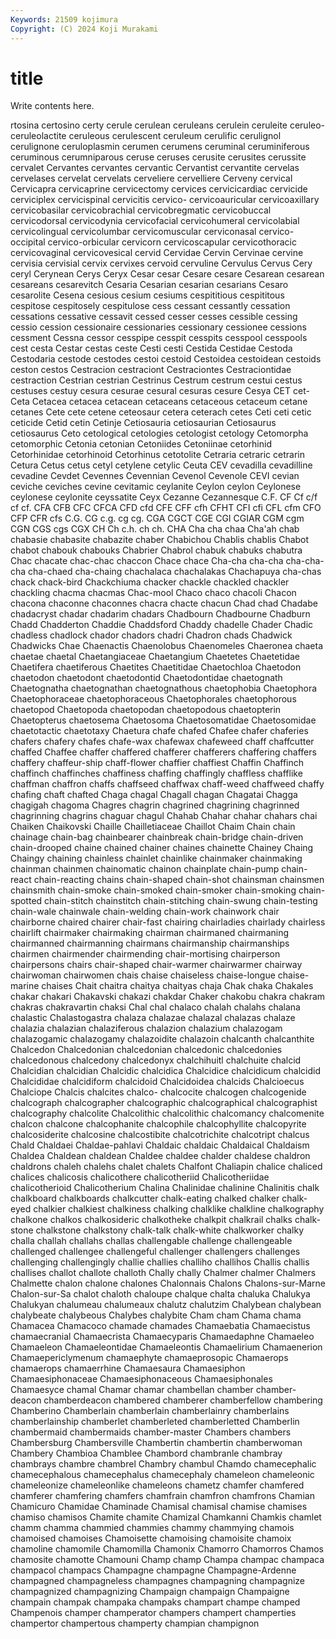 ```yaml
---
Keywords: 21509 kojimura
Copyright: (C) 2024 Koji Murakami
---
```


# title

Write contents here.



rtosina
certosino certy cerule cerulean ceruleans cerulein ceruleite ceruleo- ceruleolactite ceruleous
cerulescent ceruleum cerulific cerulignol cerulignone ceruloplasmin cerumen cerumens ceruminal ceruminiferous
ceruminous cerumniparous ceruse ceruses cerusite cerusites cerussite cervalet Cervantes cervantes
cervantic Cervantist cervantite cervelas cervelases cervelat cervelats cerveliere cervelliere Cerveny
cervical Cervicapra cervicaprine cervicectomy cervices cervicicardiac cervicide cerviciplex cervicispinal cervicitis
cervico- cervicoauricular cervicoaxillary cervicobasilar cervicobrachial cervicobregmatic cervicobuccal cervicodorsal cervicodynia cervicofacial
cervicohumeral cervicolabial cervicolingual cervicolumbar cervicomuscular cerviconasal cervico-occipital cervico-orbicular cervicorn cervicoscapular
cervicothoracic cervicovaginal cervicovesical cervid Cervidae Cervin Cervinae cervine cervisia cervisial
cervix cervixes cervoid cervuline Cervulus Cervus Cery ceryl Cerynean Cerys
Ceryx Cesar cesar Cesare cesare Cesarean cesarean cesareans cesarevitch Cesaria
Cesarian cesarian cesarians Cesaro cesarolite Cesena cesious cesium cesiums cespititious
cespititous cespitose cespitosely cespitulose cess cessant cessantly cessation cessations cessative
cessavit cessed cesser cesses cessible cessing cessio cession cessionaire cessionaries
cessionary cessionee cessions cessment Cessna cessor cesspipe cesspit cesspits cesspool
cesspools cest cesta Cestar cestas ceste Cesti cesti Cestida Cestidae
Cestoda Cestodaria cestode cestodes cestoi cestoid Cestoidea cestoidean cestoids ceston
cestos Cestracion cestraciont Cestraciontes Cestraciontidae cestraction Cestrian cestrian Cestrinus Cestrum
cestrum cestui cestus cestuses cestuy cesura cesurae cesural cesuras cesure
Cesya CET cet- Ceta Cetacea cetacea cetacean cetaceans cetaceous cetaceum
cetane cetanes Cete cete cetene ceteosaur cetera ceterach cetes Ceti
ceti cetic ceticide Cetid cetin Cetinje Cetiosauria cetiosaurian Cetiosaurus cetiosaurus
Ceto cetological cetologies cetologist cetology Cetomorpha cetomorphic Cetonia cetonian Cetoniides
Cetoniinae cetorhinid Cetorhinidae cetorhinoid Cetorhinus cetotolite Cetraria cetraric cetrarin Cetura
Cetus cetus cetyl cetylene cetylic Ceuta CEV cevadilla cevadilline cevadine
Cevdet Cevennes Cevennian Cevenol Cevenole CEVI cevian ceviche ceviches cevine
cevitamic ceylanite Ceylon ceylon Ceylonese ceylonese ceylonite ceyssatite Ceyx Cezanne
Cezannesque C.F. CF Cf c/f cf cf. CFA CFB CFC
CFCA CFD cfd CFE CFF cfh CFHT CFI cfi CFL
cfm CFO CFP CFR cfs C.G. CG c.g. cg cg.
CGA CGCT CGE CGI CGIAR CGM cgm CGN CGS cgs
CGX CH Ch c.h. ch ch. CHA Cha cha chaa
Cha'ah chab chabasie chabasite chabazite chaber Chabichou Chablis chablis Chabot
chabot chabouk chabouks Chabrier Chabrol chabuk chabuks chabutra Chac chacate
chac-chac chaccon Chace chace Cha-cha cha-cha cha-cha-cha cha-chaed cha-chaing chachalaca
chachalakas Chachapuya cha-chas chack chack-bird Chackchiuma chacker chackle chackled chackler
chackling chacma chacmas Chac-mool Chaco chaco chacoli Chacon chacona chaconne
chaconnes chacra chacte chacun Chad chad Chadabe chadacryst chadar chadarim
chadars Chadbourn Chadbourne Chadburn Chadd Chadderton Chaddie Chaddsford Chaddy chadelle
Chader Chadic chadless chadlock chador chadors chadri Chadron chads Chadwick
Chadwicks Chae Chaenactis Chaenolobus Chaenomeles Chaeronea chaeta chaetae chaetal Chaetangiaceae
Chaetangium Chaetetes Chaetetidae Chaetifera chaetiferous Chaetites Chaetitidae Chaetochloa Chaetodon chaetodon
chaetodont chaetodontid Chaetodontidae chaetognath Chaetognatha chaetognathan chaetognathous chaetophobia Chaetophora Chaetophoraceae
chaetophoraceous Chaetophorales chaetophorous chaetopod Chaetopoda chaetopodan chaetopodous chaetopterin Chaetopterus chaetosema
Chaetosoma Chaetosomatidae Chaetosomidae chaetotactic chaetotaxy Chaetura chafe chafed Chafee chafer
chaferies chafers chafery chafes chafe-wax chafewax chafeweed chaff chaffcutter chaffed
Chaffee chaffer chaffered chafferer chafferers chaffering chaffers chaffery chaffeur-ship chaff-flower
chaffier chaffiest Chaffin Chaffinch chaffinch chaffinches chaffiness chaffing chaffingly chaffless
chafflike chaffman chaffron chaffs chaffseed chaffwax chaff-weed chaffweed chaffy chafing
chaft chafted Chaga chagal Chagall chagan Chagatai Chagga chagigah chagoma
Chagres chagrin chagrined chagrining chagrinned chagrinning chagrins chaguar chagul Chahab
Chahar chahar chahars chai Chaiken Chaikovski Chaille Chailletiaceae Chaillot Chaim
Chain chain chainage chain-bag chainbearer chainbreak chain-bridge chain-driven chain-drooped chaine
chained chainer chaines chainette Chainey Chaing Chaingy chaining chainless chainlet
chainlike chainmaker chainmaking chainman chainmen chainomatic chainon chainplate chain-pump chain-react
chain-reacting chains chain-shaped chain-shot chainsman chainsmen chainsmith chain-smoke chain-smoked chain-smoker
chain-smoking chain-spotted chain-stitch chainstitch chain-stitching chain-swung chain-testing chain-wale chainwale chain-welding
chain-work chainwork chair chairborne chaired chairer chair-fast chairing chairladies chairlady
chairless chairlift chairmaker chairmaking chairman chairmaned chairmaning chairmanned chairmanning chairmans
chairmanship chairmanships chairmen chairmender chairmending chair-mortising chairperson chairpersons chairs chair-shaped
chair-warmer chairwarmer chairway chairwoman chairwomen chais chaise chaiseless chaise-longue chaise-marine
chaises Chait chaitra chaitya chaityas chaja Chak chaka Chakales chakar
chakari Chakavski chakazi chakdar Chaker chakobu chakra chakram chakras chakravartin
chaksi Chal chal chalaco chalah chalahs chalana chalastic Chalastogastra chalaza
chalazae chalazal chalazas chalaze chalazia chalazian chalaziferous chalazion chalazium chalazogam
chalazogamic chalazogamy chalazoidite chalazoin chalcanth chalcanthite Chalcedon Chalcedonian chalcedonian chalcedonic
chalcedonies chalcedonous chalcedony chalcedonyx chalchihuitl chalchuite chalcid Chalcidian chalcidian Chalcidic
chalcidica Chalcidice chalcidicum chalcidid Chalcididae chalcidiform chalcidoid Chalcidoidea chalcids Chalcioecus
Chalciope Chalcis chalcites chalco- chalcocite chalcogen chalcogenide chalcograph chalcographer chalcographic
chalcographical chalcographist chalcography chalcolite Chalcolithic chalcolithic chalcomancy chalcomenite chalcon chalcone
chalcophanite chalcophile chalcophyllite chalcopyrite chalcosiderite chalcosine chalcostibite chalcotrichite chalcotript chalcus
Chald Chaldaei Chaldae-pahlavi Chaldaic chaldaic Chaldaical Chaldaism Chaldea Chaldean chaldean
Chaldee chaldee chalder chaldese chaldron chaldrons chaleh chalehs chalet chalets
Chalfont Chaliapin chalice chaliced chalices chalicosis chalicothere chalicotheriid Chalicotheriidae chalicotherioid
Chalicotherium Chalina Chalinidae chalinine Chalinitis chalk chalkboard chalkboards chalkcutter chalk-eating
chalked chalker chalk-eyed chalkier chalkiest chalkiness chalking chalklike chalkline chalkography
chalkone chalkos chalkosideric chalkotheke chalkpit chalkrail chalks chalk-stone chalkstone chalkstony
chalk-talk chalk-white chalkworker chalky challa challah challahs challas challengable challenge
challengeable challenged challengee challengeful challenger challengers challenges challenging challengingly challie
challies challiho challihos Challis challis challises challot challote challoth Chally
chally Chalmer chalmer Chalmers Chalmette chalon chalone chalones Chalonnais Chalons
Chalons-sur-Marne Chalon-sur-Sa chalot chaloth chaloupe chalque chalta chaluka Chalukya Chalukyan
chalumeau chalumeaux chalutz chalutzim Chalybean chalybean chalybeate chalybeous Chalybes chalybite
Cham cham Chama chama Chamacea Chamacoco chamade chamades Chamaebatia Chamaecistus
chamaecranial Chamaecrista Chamaecyparis Chamaedaphne Chamaeleo Chamaeleon Chamaeleontidae Chamaeleontis Chamaelirium Chamaenerion
Chamaepericlymenum chamaephyte chamaeprosopic Chamaerops chamaerops chamaerrhine Chamaesaura Chamaesiphon Chamaesiphonaceae Chamaesiphonaceous
Chamaesiphonales Chamaesyce chamal Chamar chamar chambellan chamber chamber-deacon chamberdeacon chambered
chamberer chamberfellow chambering Chamberino Chamberlain chamberlain chamberlainry chamberlains chamberlainship chamberlet
chamberleted chamberletted Chamberlin chambermaid chambermaids chamber-master Chambers chambers Chambersburg Chambersville
Chambertin chambertin chamberwoman Chambery Chambioa Chamblee Chambord chambranle chambray chambrays
chambre chambrel Chambry chambul Chamdo chamecephalic chamecephalous chamecephalus chamecephaly chameleon
chameleonic chameleonize chameleonlike chameleons chametz chamfer chamfered chamferer chamfering chamfers
chamfrain chamfron chamfrons Chamian Chamicuro Chamidae Chaminade Chamisal chamisal chamise
chamises chamiso chamisos Chamite chamite Chamizal Chamkanni Chamkis chamlet chamm
chamma chammied chammies chammy chammying chamois chamoised chamoises Chamoisette chamoising
chamoisite chamoix chamoline chamomile Chamomilla Chamonix Chamorro Chamorros Chamos chamosite
chamotte Chamouni Champ champ Champa champac champaca champacol champacs Champagne
champagne Champagne-Ardenne champagned champagneless champagnes champagning champagnize champagnized champagnizing Champaign
champaign Champaigne champain champak champaka champaks champart champe champed Champenois
champer champerator champers champert champerties champertor champertous champerty champian champignon
